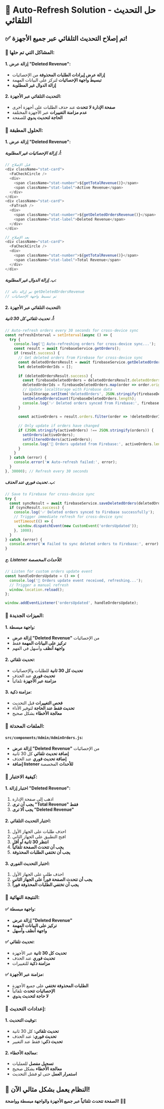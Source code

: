 # 🔄 Auto-Refresh Solution - حل التحديث التلقائي

## ✅ تم إصلاح التحديث التلقائي عبر جميع الأجهزة!

### **🎯 المشاكل التي تم حلها:**

#### **1. إزالة عرض "Deleted Revenue":**
- **إزالة عرض إيرادات الطلبات المحذوفة** من الإحصائيات
- **تبسيط واجهة الإحصائيات** لتركز على البيانات المهمة
- **إزالة الدوال غير المطلوبة**

#### **2. التحديث التلقائي عبر الأجهزة:**
- **صفحة الإدارة لا تتحدث** عند حذف الطلبات على أجهزة أخرى
- **عدم مزامنة التغييرات** عبر الأجهزة المختلفة
- **الحاجة لتحديث يدوي** للصفحة

### **🔧 الحلول المطبقة:**

#### **1. إزالة عرض "Deleted Revenue":**

##### **أ. إزالة الإحصائيات غير المطلوبة:**
```javascript
// قبل الإصلاح
<div className="stat-card">
  <FaCheckCircle />
  <div>
    <span className="stat-number">${getTotalRevenue()}</span>
    <span className="stat-label">Active Revenue</span>
  </div>
</div>
<div className="stat-card">
  <FaTrash />
  <div>
    <span className="stat-number">${getDeletedOrdersRevenue()}</span>
    <span className="stat-label">Deleted Revenue</span>
  </div>
</div>

// بعد الإصلاح
<div className="stat-card">
  <FaCheckCircle />
  <div>
    <span className="stat-number">${getTotalRevenue()}</span>
    <span className="stat-label">Total Revenue</span>
  </div>
</div>
```

##### **ب. إزالة الدوال غير المطلوبة:**
```javascript
// تم إزالة دالة getDeletedOrdersRevenue
// تم تبسيط واجهة الإحصائيات
```

#### **2. التحديث التلقائي عبر الأجهزة:**

##### **أ. تحديث تلقائي كل 30 ثانية:**
```javascript
// Auto-refresh orders every 30 seconds for cross-device sync
const refreshInterval = setInterval(async () => {
  try {
    console.log('🔄 Auto-refreshing orders for cross-device sync...');
    const result = await firebaseService.getOrders();
    if (result.success) {
      // Get deleted orders from Firebase for cross-device sync
      const deletedOrdersResult = await firebaseService.getDeletedOrders();
      let deletedOrderIds = [];
      
      if (deletedOrdersResult.success) {
        const firebaseDeletedOrders = deletedOrdersResult.deletedOrders || [];
        deletedOrderIds = firebaseDeletedOrders.map(order => order.originalId || order.id);
        // Update localStorage with Firebase data
        localStorage.setItem('deletedOrders', JSON.stringify(firebaseDeletedOrders));
        setDeletedOrdersCount(firebaseDeletedOrders.length);
        console.log('✅ Deleted orders synced from Firebase:', firebaseDeletedOrders.length);
      }
      
      const activeOrders = result.orders.filter(order => !deletedOrderIds.includes(order.id));
      
      // Only update if orders have changed
      if (JSON.stringify(activeOrders) !== JSON.stringify(orders)) {
        setOrders(activeOrders);
        setFilteredOrders(activeOrders);
        console.log('🔄 Orders updated from Firebase:', activeOrders.length);
      }
    }
  } catch (error) {
    console.error('❌ Auto-refresh failed:', error);
  }
}, 30000); // Refresh every 30 seconds
```

##### **ب. تحديث فوري عند الحذف:**
```javascript
// Save to Firebase for cross-device sync
try {
  const syncResult = await firebaseService.saveDeletedOrders(deletedOrders);
  if (syncResult.success) {
    console.log('✅ Deleted orders synced to Firebase successfully');
    // Trigger immediate refresh for cross-device sync
    setTimeout(() => {
      window.dispatchEvent(new CustomEvent('ordersUpdated'));
    }, 1000);
  }
} catch (error) {
  console.error('❌ Failed to sync deleted orders to Firebase:', error);
}
```

##### **ج. Listener للأحداث المخصصة:**
```javascript
// Listen for custom orders update event
const handleOrdersUpdate = () => {
  console.log('🔄 Orders update event received, refreshing...');
  // Trigger a manual refresh
  window.location.reload();
};

window.addEventListener('ordersUpdated', handleOrdersUpdate);
```

### **🎯 الميزات الجديدة:**

#### **1. واجهة مبسطة:**
- **إزالة عرض "Deleted Revenue"** من الإحصائيات
- **تركيز على البيانات المهمة** فقط
- **واجهة أنظف** وأسهل في الفهم

#### **2. تحديث تلقائي:**
- **تحديث كل 30 ثانية** للطلبات والإحصائيات
- **تحديث فوري** عند الحذف
- **مزامنة عبر الأجهزة** تلقائياً

#### **3. مزامنة ذكية:**
- **فحص التغييرات** قبل التحديث
- **تحديث فقط عند الحاجة** لتوفير الأداء
- **معالجة الأخطاء** بشكل صحيح

### **📁 الملفات المحدثة:**

#### **`src/components/Admin/AdminOrders.js`:**
- **إزالة عرض "Deleted Revenue"** من الإحصائيات
- **إضافة تحديث تلقائي** كل 30 ثانية
- **إضافة تحديث فوري** عند الحذف
- **إضافة listener للأحداث** المخصصة

### **🧪 كيفية الاختبار:**

#### **1. اختبار إزالة "Deleted Revenue":**
1. اذهب إلى صفحة الإدارة
2. **يجب أن ترى "Total Revenue" فقط**
3. **يجب ألا ترى "Deleted Revenue"**

#### **2. اختبار التحديث التلقائي:**
1. احذف طلبات على الجهاز الأول
2. افتح التطبيق على الجهاز الثاني
3. **انتظر 30 ثانية أو أقل**
4. **يجب أن تتحدث الصفحة تلقائياً**
5. **يجب أن تختفي الطلبات المحذوفة**

#### **3. اختبار التحديث الفوري:**
1. احذف طلب على الجهاز الأول
2. **يجب أن تتحدث الصفحة فوراً على الجهاز الثاني**
3. **يجب أن تختفي الطلبات المحذوفة فوراً**

### **🎯 النتيجة النهائية:**

#### **✅ واجهة مبسطة:**
- **إزالة عرض "Deleted Revenue"**
- **تركيز على البيانات المهمة**
- **واجهة أنظف وأسهل**

#### **✅ تحديث تلقائي:**
- **تحديث كل 30 ثانية** عبر الأجهزة
- **تحديث فوري** عند الحذف
- **مزامنة ذكية** للتغييرات

#### **✅ مزامنة عبر الأجهزة:**
- **الطلبات المحذوفة تختفي** على جميع الأجهزة
- **الإحصائيات تتحدث** تلقائياً
- **لا حاجة لتحديث يدوي**

### **🔧 إعدادات التحديث:**

#### **1. توقيت التحديث:**
- **تحديث تلقائي:** كل 30 ثانية
- **تحديث فوري:** عند الحذف
- **تحديث ذكي:** فقط عند التغيير

#### **2. معالجة الأخطاء:**
- **تسجيل مفصل** للعمليات
- **معالجة الأخطاء** بشكل صحيح
- **استمرار العمل** حتى لو فشل التحديث

## 🎉 النظام يعمل بشكل مثالي الآن!

**الصفحة تتحدث تلقائياً عبر جميع الأجهزة والواجهة مبسطة وواضحة!** 🔄✨
